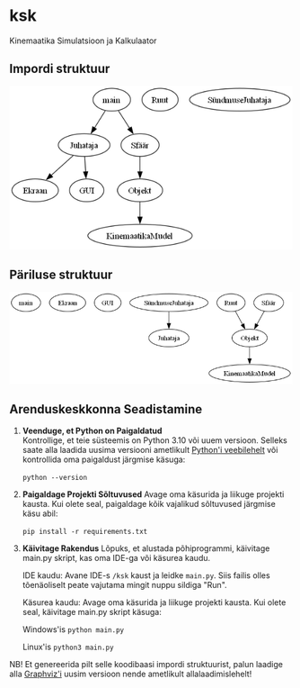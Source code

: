 # ksk
Kinemaatika Simulatsioon ja Kalkulaator

## Impordi struktuur
<img alt="pilt" src="muu_asju/import_flowchart.png">

## Päriluse struktuur
<img alt="pilt" src="muu_asju/inheritance_flowchart.png">

## Arenduskeskkonna Seadistamine

1. **Veenduge, et Python on Paigaldatud**  
    Kontrollige, et teie süsteemis on Python 3.10 või uuem versioon. Selleks saate alla laadida uusima versiooni ametlikult [Python'i veebilehelt](https://www.python.org/downloads/) või kontrollida oma paigaldust järgmise käsuga:
   
   ```python --version```

2. **Paigaldage Projekti Sõltuvused**
    Avage oma käsurida ja liikuge projekti kausta. Kui olete seal, paigaldage kõik vajalikud sõltuvused järgmise käsu abil:
    
    ```pip install -r requirements.txt```

3. **Käivitage Rakendus**
    Lõpuks, et alustada põhiprogrammi, käivitage main.py skript, kas oma IDE-ga või käsurea kaudu.

    IDE kaudu:
    Avane IDE-s ```/ksk``` kaust ja leidke ```main.py```. Siis failis olles tõenäoliselt peate vajutama mingit nuppu sildiga "Run".

    Käsurea kaudu:
    Avage oma käsurida ja liikuge projekti kausta. Kui olete seal, käivitage main.py skript käsuga:

    Windows'is
    ```python main.py```

    Linux'is
    ```python3 main.py```


NB! Et genereerida pilt selle koodibaasi impordi struktuurist, palun laadige alla [Graphviz'i](https://graphviz.org/download/) uusim versioon nende ametlikult allalaadimislehelt!